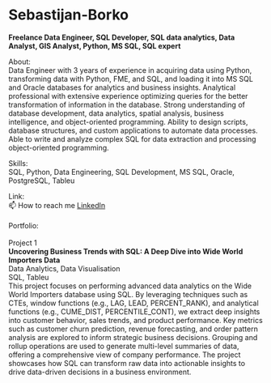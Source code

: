 # Sebastijan-Borko
**Freelance Data Engineer, SQL Developer, SQL data analytics, Data Analyst, GIS Analyst, Python, MS SQL, SQL expert**

About:</br>
Data Engineer with 3 years of experience in acquiring data using Python, transforming data with Python, FME, and SQL, and loading it into MS SQL and Oracle databases for analytics and business insights. Analytical professional with extensive experience optimizing queries for the better transformation of information in the database. Strong understanding of database development, data analytics, spatial analysis, business intelligence, and object-oriented programming. Ability to design scripts, database structures, and custom applications to automate data processes. Able to write and analyze complex SQL for data extraction and processing object-oriented programming.

Skills: </br>
SQL, Python, Data Engineering, SQL Development, MS SQL, Oracle, PostgreSQL, Tableu

Link:</br>
📫 How to reach me <a href="https://www.linkedin.com/in/sebastijan-borko-data-engineer-sql-developer-data-analyst/" target="_blank"> LinkedIn </a>
</br>
</br>
Portfolio:</br>
</br>
Project 1</br>
**Uncovering Business Trends with SQL: A Deep Dive into Wide World Importers Data**</br>
Data Analytics, Data Visualisation</br>
SQL, Tableu</br>
This project focuses on performing advanced data analytics on the Wide World Importers database using SQL. By leveraging techniques such as CTEs, window functions (e.g., LAG, LEAD, PERCENT_RANK), and analytical functions (e.g., CUME_DIST, PERCENTILE_CONT), we extract deep insights into customer behavior, sales trends, and product performance. Key metrics such as customer churn prediction, revenue forecasting, and order pattern analysis are explored to inform strategic business decisions. Grouping and rollup operations are used to generate multi-level summaries of data, offering a comprehensive view of company performance. The project showcases how SQL can transform raw data into actionable insights to drive data-driven decisions in a business environment.</br>




